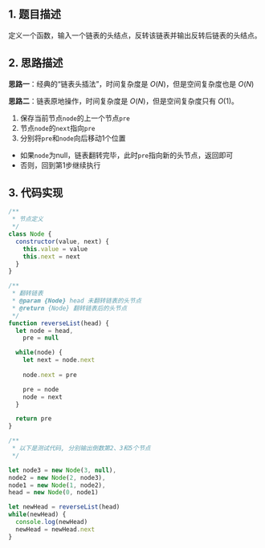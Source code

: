 ## 1. 题目描述

定义一个函数，输入一个链表的头结点，反转该链表并输出反转后链表的头结点。

## 2. 思路描述

**思路一**：经典的“链表头插法”，时间复杂度是 $O(N)$，但是空间复杂度也是 $O(N)$ 

**思路二**：链表原地操作，时间复杂度是 $O(N)$，但是空间复杂度只有 $O(1)$。

1. 保存当前节点`node`的上一个节点`pre`
2. 节点`node`的`next`指向`pre`
3. 分别将`pre`和`node`向后移动1个位置
  - 如果`node`为null，链表翻转完毕，此时`pre`指向新的头节点，返回即可
  - 否则，回到第1步继续执行

## 3. 代码实现

```javascript
/**
 * 节点定义
 */
class Node {
  constructor(value, next) {
    this.value = value
    this.next = next
  }
}

/**
 * 翻转链表
 * @param {Node} head 未翻转链表的头节点
 * @return {Node} 翻转链表后的头节点
 */
function reverseList(head) {
  let node = head,
    pre = null

  while(node) {
    let next = node.next
      
    node.next = pre

    pre = node
    node = next
  }

  return pre
}

/**
 * 以下是测试代码, 分别输出倒数第2、3和5个节点
 */

let node3 = new Node(3, null),
node2 = new Node(2, node3),
node1 = new Node(1, node2),
head = new Node(0, node1)

let newHead = reverseList(head)
while(newHead) {
  console.log(newHead)
  newHead = newHead.next
}
```